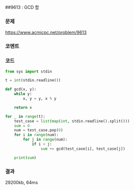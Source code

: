 ##9613 : GCD 합
### 문제
https://www.acmicpc.net/problem/9613
### 코멘트
### 코드
```python
from sys import stdin

t = int(stdin.readline())

def gcd(x, y):
    while y:
        x, y = y, x % y

    return x

for _ in range(t):
    test_case = list(map(int, stdin.readline().split()))
    sum = 0
    num = test_case.pop(0)
    for i in range(num):
        for j in range(num):
            if i < j:
                sum += gcd(test_case[i], test_case[j])

    print(sum)
```
### 결과
29200kb, 64ms
